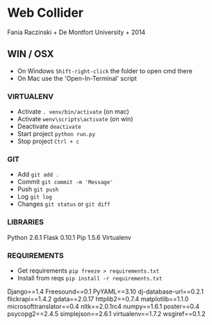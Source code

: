 
# Web Collider

Fania Raczinski + De Montfort University + 2014

## WIN / OSX

- On Windows ```Shift-right-click``` the folder to open cmd there
- On Mac use the 'Open-In-Terminal' script

### VIRTUALENV

- Activate ```. venv/bin/activate``` (on mac)
- Activate ```wenv\scripts\activate``` (on win)
- Deactivate ```deactivate```
- Start project ```python run.py```
- Stop project ```Ctrl + c```

### GIT

- Add ```git add .```
- Commit ```git commit -m 'Message'```
- Push ```git push```
- Log ```git log```
- Changes ```git status``` or ```git diff```

### LIBRARIES

Python 2.6.1
Flask 0.10.1
Pip 1.5.6
Virtualenv

### REQUIREMENTS

- Get requirements ```pip freeze > requirements.txt```
- Install from reqs ```pip install -r requirements.txt```

Django==1.4
Freesound==0.1
PyYAML==3.10
dj-database-url==0.2.1
flickrapi==1.4.2
gdata==2.0.17
httplib2==0.7.4
matplotlib==1.1.0
microsofttranslator==0.4
nltk==2.0.1rc4
numpy==1.6.1
poster==0.4
psycopg2==2.4.5
simplejson==2.6.1
virtualenv==1.7.2
wsgiref==0.1.2
